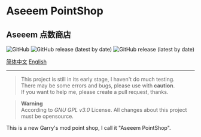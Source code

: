 # Aseeem PointShop
## Aseeem 点数商店

![GitHub](https://img.shields.io/github/license/Kamisato-Ayaka-233/Aseeem-PointShop?style=for-the-badge)
![GitHub release (latest by date)](https://img.shields.io/github/downloads/Kamisato-Ayaka-233/Aseeem-PointShop/alpha/total?color=%23abcde&style=for-the-badge)
![GitHub release (latest by date)](https://img.shields.io/github/v/release/Kamisato-Ayaka-233/Aseeem-PointShop?style=for-the-badge)

[简体中文](README_CN.md) [English](README.md)

---

> This project is still in its early stage, I haven't do much testing.  
> There may be some errors and bugs, please use with **caution**.  
> If you want to help me, please create a pull request, thanks.

> **Warning**  
> According to *GNU GPL v3.0* License. All changes about this project must be opensource.

This is a new Garry's mod point shop, I call it "Aseeem PointShop".  
